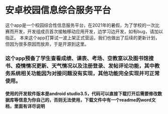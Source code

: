 安卓校园信息综合服务平台
============================
这个app是一个校园综合性信息服务平台，在2021年的暑假，为了学校的一次比赛而开发，开发组成员首次接触移动应用开发，边学习边开发，如有bug，请加以指正。
本来这个app打算试一波上架正式营运，我们也做出了后续的更新计划，但因为很多原因而放弃，于是开源到这里。
### 这个app预备了学生查看成绩、课表、考场、空教室以及图书馆搜书、疫情情况更新、天气情况以及注册登录、发帖评论功能，其中教务系统相关功能因为对接问题没有实现，其他功能完全实现并可正常使用。
#### 使用的开发软件版本是android studio3.5，代码可以直接下载打开后需要修改数据库等信息为你自己的，否则无法使用，下载文件中有一个readme的word文档，里面有详尽说明 

